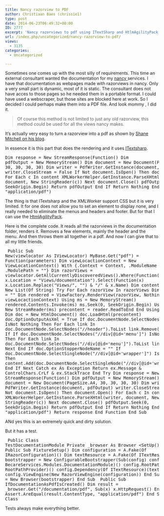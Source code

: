 ```yaml
---
title: Nancy razorview to PDF
author: Christiaan Baes (chrissie1)
type: post
date: 2014-06-23T06:49:32+00:00
ID: 2777
excerpt: 'Nancy razorviews to pdf using ITextSharp and HtlmAgilityPack. '
url: /index.php/uncategorized/nancy-razorview-to-pdf/
views:
  - 3135
categories:
  - Uncategorized

---
```

Sometimes one comes up with the most silly of requirements. This time an external consultant wanted the documentation for my <a href="http://nancyfx.org/" target="_blank">nancy </a>services. I have that documentation as webpages made with razorviews in nancy. Only a very small part is dynamic, most of it is static. The consultant does not have acces to those pages so he needed them in a portable format. I could have used a webscraper, but those sites are blocked here at work. So I decided I could perhaps make them into a PDF file. And look mommy , I did it.

> Of course this method is not limited to just any old razorview, this method could be used for all the views nancy makes.

It&#8217;s actually very easy to turn a razorview into a pdf as shown by <a href="http://shanemitchell.ca/prerendering-a-view/" title="Prerendering a view." target="_blank">Shane Mitchell on his blog</a>. 

In essence it is this part that does the rendering and it uses <a href="http://sourceforge.net/projects/itextsharp/" target="_blank">ITextsharp</a>. <pre lang=vbnet>Dim response = New StreamResponse(Function() Dim pdfOutput = New MemoryStream() Dim document = New Document(PageSize.A4, 30, 30, 30, 30) Dim writer = PdfWriter.GetInstance(document, pdfOutput) writer.CloseStream = False If Not document.IsOpen() Then document.Open() For Each c In content XMLWorkerHelper.GetInstance.ParseXHtml(writer, document, New StringReader(c)) Next document.Close() pdfOutput.Seek(0, SeekOrigin.Begin) Return pdfOutput End If Return Nothing End Function, "application/pdf")</pre> 

The thing is that ITextsharp and the XMLWorker support CSS but it is very limited. It for one does not allow you to set an element to display none, and I really needed to eliminate the menus and headers and footer. But for that I can use the <a href="http://htmlagilitypack.codeplex.com/" target="_blank">HtmlAgilityPack</a>.

Here is the complete code. It reads all the razorviews in the documentation folder, renders it. Removes a few elements, mainly the header and the menu. And then throws them all together in a pdf. And now I can give that to all my little friends. <pre lang=vbnet> Public Sub New(viewlocator As IViewLocator) MyBase.Get("pdf") = Function(parameters) Dim viewLocactionContext = New ViewLocationContext() With {.Context = Context, .ModuleName = "Test", .ModulePath = ""} Dim razorViews = viewlocator.GetAllCurrentlyDiscoveredViews().Where(Function(x) x.Location = "Views/documentation").Select(Function(x) x.Location.Replace("Views/", "") & "/" & x.Name) Dim content = New List(Of String) Try For Each razorView In razorViews Dim precontent = "" Dim rendered = ViewFactory.RenderView(razorView, Nothing, viewLocactionContext) Using ms = New MemoryStream() rendered.Contents.Invoke(ms) ms.Seek(0, SeekOrigin.Begin) Using reader = New StreamReader(ms) precontent = reader.ReadToEnd End Using End Using Dim doc = New HtmlDocument() doc.LoadHtml(precontent) doc.OptionOutputAsXml = True If doc.DocumentNode.SelectNodes("//header") IsNot Nothing Then For Each link In doc.DocumentNode.SelectNodes("//header").ToList link.Remove() Next End If If doc.DocumentNode.SelectNodes("//div[@id='menu']") IsNot Nothing Then For Each link In doc.DocumentNode.SelectNodes("//div[@id='menu']").ToList link.Remove() Next End If doc.OptionStopperNodeName = "" If doc.DocumentNode.SelectSingleNode("//div[@id='wrapper']") IsNot Nothing Then content.Add(doc.DocumentNode.SelectSingleNode("//div[@id='wrapper']").InnerHtml) End If Next Catch ex As Exception Return ex.Message & ControlChars.CrLf & ex.StackTrace End Try Dim response = New StreamResponse(Function() Dim pdfOutput = New MemoryStream() Dim document = New Document(PageSize.A4, 30, 30, 30, 30) Dim writer = PdfWriter.GetInstance(document, pdfOutput) writer.CloseStream = False If Not document.IsOpen() Then document.Open() For Each c In content XMLWorkerHelper.GetInstance.ParseXHtml(writer, document, New StringReader(c)) Next document.Close() pdfOutput.Seek(0, SeekOrigin.Begin) Return pdfOutput End If Return Nothing End Function, "application/pdf") Return response End Function End Sub</pre> 

ANd yes this is an extremely quick and dirty solution. 

But it has a test.<pre lang=vbnet> Public Class TestDocumentationModule Private _browser As Browser <SetUp()> Public Sub FixtureSetup() Dim configuration = A.Fake(Of IRazorConfiguration)() Dim textResource = A.Fake(Of ITextResource)() Dim bootstrapper = New ConfigurableBootstrapper(Sub(config) config.Module(Of BecareServices.Modules.DocumentationModule)() config.RootPathProvider(Of RootPathProvider)() config.Dependency(Of ITextResource)(textResource) config.ViewEngine(New RazorViewEngine(configuration)) End Sub) _browser = New Browser(bootstrapper) End Sub <Test> Public Sub IfDocumentationAsPdfIsCreated() Dim result = _browser.Get("/documentation/pdf", Sub(x) x.HttpRequest() End Sub) Assert.AreEqual(result.ContentType, "application/pdf") End Sub End Class</pre> 

Tests always make everything better.